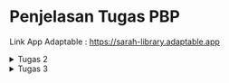 # Penjelasan Tugas PBP
Link App Adaptable :  https://sarah-library.adaptable.app

<details>

<summary> Tugas 2 </summary>

<h1>Langkah Pembuatan Project Library Inventories</h1>

- Melakukan aktivasi Virtual Environment
: Hal ini dilakukan untuk mengisolasi **package** serta *dependencies* dari aplikasi sehingga tidak terjadi tabrakan dengan versi lain yang terdapat dalam komputer.

- Membuat Proyek Django Baru
: Untuk mengawali pembuatan project, saya melakukan instalasi *dependecies* dengan melakukan perintah `pip install -r requirements.txt` dan kemudian membuat proyek Django dengan nama library_inventory dengan perintah `django-admin startproject library_inventory`

- Konfigurasi Proyek dan Menjalankan Server
: Pada bagian ini saya mengizinkan akses aplikasi web dengan menambahkan "*" pada `ALLOWED_HOST` di `settings.py` dalam direktori proyek library_inventory. Kemudian untuk memastikan direktori aktif saya melakukan pemeriksaan dengan menjalankan perintah `python manage.py runserver`

- Membuat Aplikasi Main
: Setelah memiliki proyek Django, saya membuat aplikasi `main` dalam direktori proyek library_inventory. Aplikasi ini merupakan unit dari proyek Django yang mengatur fungsi-fungsi khusus dalam proyek yang sedang dibuat. Pembuatan aplikasi main dilakukan dengan perintah `python manage.py startapp main`  

- Melakukan Routing
: Langkah ini dilakukan untuk mengarahkan URL ke aplikasi main yang telah dbuat. Hal ini dilakukan dengan menambahkan routing ke file `urls.py` yang ada pada direktori proyek library_inventory dengan menambahkan `path('', include('main.urls'))`. Dengan begitu semua permintaan ke URL utama akan diteruskan ke main untuk diproses.

- Membuat Model Item
: Untuk mendefinisikan struktur data pada proyek ini, saya membuat model Item dalam file `models.py` yang terdapat dalam aplikasi main untuk mendefinisikan atribut, seperti name, amount, description, category, dan tanggal peminjaman.

- Membuat Fungsi Views.py
: Untuk mengatur logika dari proyek aplikasi ini, maka saya membuat fungsi items dalam file `views.py` yang terdapat dalam aplikasi main. Fungsi ini akan mengambil data dari model Item dan melakukan render ke dalam template HTML.

- Membuat Routing pada Fungsi
: Saya melakukan pendefinisian routing untuk fungsi yang telah dibuat di file `views.py` dalam file `urls.py`. Routing ini akan menentukan bagaimana HTTP akan mencapai fungsi yang tepat di aplikasi main ketika URL tertentu diakses.

- Implementasi Template HTML
: Saya membuat template HTML pada direktori baru di dalam aplikasi main. Template ini akan digunakan untuk mengatur tampilan halaman web yang akan diberikan kepada pengguna. Data yang diperoleh program dari `views.py` akan dimasukkan ke dalam template ini.

- Testing Django
: Saya melakukan test dari proyek ini dengan membuat unit test dan membuat TestCase dengan menggunakan models dari proyek library_inventory. Hal ini dilakukan untuk melakukan pengujian terhadap atribut yang terdapat dalam proyek.

- Add, Push, dan Commit ke dalam Repositori GitHub
: Setelah proses testing berhasil maka saya melakukan proses pengunggahan proyek ke repository Library-Inventory pada GitHub. Sebelum melakukan pengunggahan, saya membuat sebuah file `.gitignore` yang digunakan untuk menentukan berkas dan direktori yang harus diabaikan ole Git. Setelah itu barulah dilakukan add, commit, dan push ke repositori GitHub.

- Deployment ke Adaptable
: Setelah mengembangkan aplikasi secara lokal, maka saya melakukan deployment ke server atau platform hosting yang dapat diakses secara online dan memungkinkan untuk diakses oleh orang lain melalui internet.

- Membuat README.md
: Setelah semuanya selesai, saya membuat file `README.md` ini yang berisikan link dari aplikasi pada Adaptable dan menjawab pertanyaan seputar proyek aplikasi ini. Kemudian setelah selesai maka kembali melakukan add, commit, dan push ke repositori GitHub.

- Melakukan *deactivate* pada Virtual Environment
: Setelah selesai saya melakukan *deactivate* pada virtual environment karena telah selesai digunakan.

<h1>Bagan *request client* ke web aplikasi Django dan kaitannya antara urls.py, views.py, models.py, dan berkas HTML</h1>

Bagan 

        **Client's Web Browser**
                    ^
                    |
                    v
        **Django Web Application**
                    ^
                    |
                    v
                    |
    **urls.py** <---+--------->  **views.py**
                    |                 |
                    v                 v
                **models.py**   **items.html**
                    |
                    v
                **database**

**Client Web Browser** sebuah *request* dimulai dari web browser pengguna atau *client* ketika mereka memasukkan URL atau mengklik link. Kemudian permintaan tersebut akan diterima oleh aplikasi **web yang berbasis Django** dan diproses serta mengirimkan respon kembali ke *client*. File `urls.py` bertanggung jawab untuk menentukan bagaimana permintaan URL ini akan diarahkan dan menghubungkan URL yang diterima dari *client* dengan fungsi tindakan yag disesuaikan pada `views.py`. Ketika permintaan URL diteruskan oleh `urls.py`, `views.py` mengambil alih untuk memproses permintaan tersebut. `views.py` dapat mengakses model untuk memproses data dan merender `items.html` atau mengembalikan respins JSON, tergantung pada kasus penggunaan. `models.py` akan menggambarkan struktur data dalam aplikasi dan memberikan definisi model yang digunakan untuk berinteraksi dengan database atau data lainnya. `models.py` dapat digunakan oleh `views.py` untuk mengambil atau penyimpan data. `items.html` digunakan untuk mengatur tampila yang akan diberikan kepada pengguna atau *client*. `views.py` dapat merender `items.html` dengan data yang diambil dari model dan kemudian mengirimkannya kembali ke *client* sebagai respons HTML yang siap ditampilkan.

<h1>Alasan Menggunakan Virtual Environment dan Apa yang Terjadi Apabila Tidak Menggunakan Virtual Environment</h1>

Virtual environment digunakan untuk mengisolasi lingkungan dari pengembangan python dan hal ini akan memungkinkan penggunaan *package* dan dependensi proyek yang spesifik. Dengan digunakannya virtual environment, maka hal tersebut dapat membantu dalam mencegah konflik antar proyek dan menjaga kestabilan dari proyek. Selain itu kita dapat melakukan pengelolaan versi python dan *package* yang berbeda untuk setiap proyek dan terhindar dari masalah kompabilitas.
Kita tetap dapat membuat aplikasi Django tanpa virtual environment, namun hal tersebut tidak disarankan karena memungkinkan terjadinya konflik antar *package*, kesulitan pengelolaan berbagai versi python, dan juga adanya kesulitan dalam mengisolasi dependensi proyek yang berbeda.

<h1>MVC, MVT, MVVM, dan Perbedaannya</h1>

- MVC 
: *Model View Controller* adalah suatu model yang komponennya terbagi menjadi 3, yaitu Model, View, dan Controller. Komponen `model` berisikan logika dan status data yang terdapat dalam aplikasi. Komponen ini bertugas untuk mendapatkan dan memanipulasi data, berinteraksi dengan controller, berinteraksi dengan database, dan memperbarui tampilan dari aplikasi yang dikembangkan. Komponen `view` berhubungan dengan *interface* pengguna yang terdiri dari HTML/CSS.XML. View bekerjasama dengan controller untuk menciptakan tampilan yang dinamis. Komponen `controller` merupakan suatu komunikator antara view dan model.

- MVT
: *Model View Template* adalah suatu model yang komponennya terbagi menjadi 3, yaitu Model, View, dan Template. Komponen `model` berfungsi untuk mengelola data dan logika dari aplikasi. Komponen `template` merupakan komponen yang berhubungan dengan *interface* pengguna. Komponen ini bekerjasama dengan `view` yang merupakan komponen komunikator dari model dan template untuk menciptakan tampilan yang dinamis.

- MVVM
: *Model View ViewModel* merupakan suatu model yang komponennya terbagi menjadi 3, yaitu Model, View, dan ViewModel. Komponen `model` berfungsi untuk mengelola data yang digunakan untuk menjalankan suatu aplikasi. Komponen `view` berfungsi sebagai *interface* grafis antara pengguna dengan pola desain. Komponen ini juga berfungsi untuk menampilkan output dari data yang telah diproses. Komponen `ViewModel` di salah satu sisi merupakan abstraksi dari komponen `view`, namun di sisi yang lain komponen ini berfungsi sebagai penyedia pembungkus data model untuk ditautkan.

<h2>Perbedaan</h2>

- MVP dengan MVT
: MVT merupakan varian dari MVC yang digunakan dalam kerangka kerja Django. Pada MVT komponen `view` berperan seperti `controller` dalam MVC, sementara komponen `template` berperan seperti `view` dalam MVC.
- MVVM dengan MVC/MVT
: MVVM lebih umum untuk digunakan dalam pengembangan aplikasi berbasis kerangka kerja JavaScript, sementara MVC/MVT biasanya terkait dengan pengembangan server-side seperti Django. Kemudian MVVM juga dirancang untuk lebih memisahkan logika tampilan dari komponen `model` jika dibandingkan dengan MVC/MVT.

<h1>Referensi</h1>

- https://pythonistaplanet.com/difference-between-mvc-and-mvt/#google_vignette
- https://agus-hermanto.com/blog/detail/mvc-vs-mvp-vs-mvvm-apa-perbedaannya-mana-yang-terbaik-diantara-ketiganya-a
- https://pbp-fasilkom-ui.github.io/ganjil-2024/
- https://www.petanikode.com/python-virtualenv/

</details>

<details>

<summary> Tugas 3 </summary>

<h1>Perbedaan POST dan GET dalam Django</h1>

1. POST 
form POST digunakan untuk melakukan pengiriman data ke server dalam permintaan HTTP. Data tersebut tidak ditampilkan dalam URL dan form POST digunakan ketika user ingin mengirim data yang sensitif atau besar. form POST tidak dibatasi oleh panjang string dan lebih aman. Pengambilan variable dilakukan dengan `request.POST.get`, form POST ini juga biasanya digunakan untuk input data melalui form.

2. GET
form GET digunakan untuk mengambil data dari server. Data dikirimkan sebagai bagian dari URL, sehingga dapat dilihat oleh semua orang yang melihat URL tersebut, sehingga form GET digunakan untuk permintaan pencarian atau pengambilan data yang tidak sensitif. form GET cenderung tidak aman dan memiliki batasan panjang string yang hanya sampai 2047 karakter. Pengambilan variabel dapat dilakukan dengan `request.GET.get('query', '')`.

<h1>Perbedaan Utama XML, JSON, dan HTML dalam Pengiriman Data</h1>

1. XML (eXtensible Markup Language)
- **Tujuan Utama** : XML digunakan untuk menggambarkan dan mengirimkan data terstruktur antara komputer atau aplikasi.
- **Struktur** : XML memiliki struktur yang ketat dan harus mengikuti aturan sintaksis yang sesuai. Data dalam XML didefinisikan oleh tag dan atribut.
- **Fleksibilitas** : XML sangat fleksibel dan dapat digunakan untuk mewakili berbagai jenis data yang terstruktur.
- **Pemrosesan** : Parsing XML memerlukan upaya lebih dalam pengelolaan data karena XML cenderung lebih lengkap dan formal.

2. JSON (JavaScript Object Notation)
- **Tujuan Utama** : JSON digunakan untuk pertukaran data ringan dan pembacaan oleh mesin antara aplikasi web dan server.
- **Struktur** : JSON memiliki struktur yang lebih sederhana dibandingkan XML. Data dalam JSON didefinisikan dalam format pasangan "key-value" yang mirip dengan objek JavaScript.
- **Fleksibilitas** : JSON cocok untuk data terstruktur seperi array dan objek. JSON lebih cocok untuk data yang akan digunakan dalam bahasa pemrograman modern.
- **Pemrosesan** : Parsing JSON lebih mudah dan lebih cepat karena formatnya lebih ringkas dan sesuai dengan JavaScript.

3. HTML (Hypertext Markup Language)
- **Tujuan Utama** : HTML digunakan untuk membuat struktur dan tampilan halaman web, bukan untuk pertukaran data. Namun, dapat digunakan untuk menampilkan data dalam format yang dapat dibaca oleh manusia.
- **Struktur** : HTML memiliki struktur yang khusus untuk membuat elemen-elemen tampilan seperti paragraf, tabel, gambar, dan hyperlink.
- **Fleksibilitas** : HTML tidak sefleksibel XML atau JSON dalam hal menggambarkan data terstruktur. HTML lebih terfokus pada presentasi data.

<h1>Alasan Digunakannya JSON Pada Web Modern</h1>

- JSON adalah format data ringkas yang mudah dibaca dan dimengerti oleh manusia, sehingga membuatnya sangat berguna dalam komunikasi antara aplikasi web dan server.
- JSON digunakan secara luas dalam pengembangan web dan dapat diuraikan dan dibuat dengan mudah menggunakan bahasa pemrograman seperti JavaScript, Python, dan bahasa lainnya.
- Karena ringan dan efisien, JSON meminimalkan beban lalu lintas jaringan saat mengirim data antara aplikasi web, yang mana merupakan aspek penting dalam kinerja aplikasi yang responsif.

<h1>Implementasi Checklist</h1>

<h2>Membuat Form Input Data dan Menampilkan Data Produk</h2>

Untuk membuat bagian input form dari aplikasi peminjaman buku, pada folder `main` dibuat file baru dengan nama `forms.py` untuk membuat struktur form yang dapat menerima data produk baru dengan menambahkan kode berikut.

``` python
from django.forms import ModelForm
    from main.models import Item
    
    class ItemForm(ModelForm):
        class Meta:
            model = Item
            fields = ["name", "amount", "category", "borrow_date", "description"] 
```

dimana `model = Item` untuk menunjukkan model yang akan digunakan untuk form dan `fields` yang akan menunjukkan field dari model Item yang digunakan untuk form.

<h2>Menghubungkan forms.py dengan views.py</h2>

Pada file `views.py` yang ada pada folder `main` dengan menambahkan import yang dibutuhkan dan membuat fungsi baru `borrow_books` yang menerima parameter `request` dan menghasilkan formulisr untuk menambahkan data buku yang ingin dipinjam.

```python
from django.http import HTTpResponseRedirect
from main.forms import ItemForm, Item
from django.urls import reverse

def borrow_books(request):
    form = ItemForm(request.POST or None)

    if form.is_valid() and request.method == "POST":
        form.save()
        return HttpResponseRedirect(reverse('main:items'))
    
    context = {'form' : form}
    return render(request, "borrow_books.html", context)
```

form pada kode tersebut digunakan untuk membuat form item baru berdasarkan input dari user dengan menggunakan form POST dan melakukan redirect ke `items` setelah data pada form berhasil disimpan.

<h2>Mengubah fungsi `items` untuk memanggil objek buku pada *database*</h2>

Untuk mengambil object pada database, di fungsi `items` dilakukan pengubahan menjadi seperti berikut.

```python
def items(request) :
    books = Item.objects.all()

    total_book = sum([book.amount for book in books])
    
    context = {
        'application' : 'Library Inventories',
        'name' : 'Sarah Nazly Nuraya',
        'class' : 'PBP - A',
        'books' : books,
        'total_book' : total_book,
    }
    
    return render(request, 'items.html', context)
```

<h2>Melakukan root URL `borrow_books`</h2>

Karena pada `urls.py` sudah dilakukan import
```python
from . import views
```
Maka tidak diperlukan lagi menambahkan nama fungsi untuk diimport karena sudah secara otomatis program akan menambahkan semua fungsi yang ada dalam `views.py`. Oleh karena itu saya hanya menambahkan *path url* ke dalam `urlpatterns` pada `urls.py` untuk mengakses fungsi `borrow_books`.
```python
...
path('borrow-books/', views.borrow_books, name='borrow-books'),
```

<h2>Membuat Halaman untuk Input Form</h2>

Agar kita dapat melakukan input form buku yang ingin dipinjam, maka dibutuhkan laman yang menampilkan tabel yang dapat diisi dengan data buku. Oleh karena itu perlu dibuat file HTML baru `borrow_books.html` yang berisikan kode berikut.
```html
{% extends 'base.html' %} 

{% block content %}
<h1>Borrow a Book</h1>

<form method="POST">
    {% csrf_token %}
    <table>
        {{ form.as_table }}
        <tr>
            <td></td>
            <td>
                <input type="submit" value="Add Book"/>
            </td>
        </tr>
    </table>
</form>

{% endblock %}
```
Kode tersebut akan memberikan fields form seperti yang sudah dibuat pada `forms.py` sebagai *table* dan juga memberikan tombol *submit* untuk mengirimkan *request* ke *view*.

<h2>Memperlihatkan Produk yang Sudah di-input pada Input Form di Halaman Utama</h2>

Untuk menampilkan data yang sudah ditambahkan pada input form, pada file `main.html` dapat ditambahkan `{% block content %}` dan juga memberikan tampilan table yang berisikan data inputan form sebagai berikut.
```html
{% extends 'base.html' %}

{% block content %}
<h1>Library Inventory</h1>

    <h5>Name    :</h5>
    <p>{{ name }}</p>

    <h5>Class   :</h5>
    <p>{{ class }}</p>

    <p>Kamu telah meminjam {{ books|length }} buku dengan total {{ total_book }} item pada aplikasi ini.</p>

<table>
    <tr>
        <th>Book Name</th>
        <th>Amount</th>
        <th>Category</th>
        <th>Borrow Date</th>
        <th>Description</th>
    </tr>

    {% for item in books %}
        <tr>
            <td>{{item.name}}</td>
            <td>{{item.amount}}</td>
            <td>{{item.category}}</td>
            <td>{{item.borrow_date}}</td>
            <td>{{item.description}}</td>
        </tr>
    {% endfor %}
</table>

<br />

<a href="{% url 'main:borrow-books' %}">
    <button>
        Add New Book
    </button>
</a>

{% endblock content %}
```
Kemudian jalankan aplikasi dengan perintah `python manage.py runserver`.

<h2>Menambahkan Fungsi Mengembalikan Data dalam XML</h2>

Pada file `views.py` perlu diberikan tambahan import `HttpResponse` dan `serializers` yang dapat melakukan translate objek model menjadi format XML. Kemudian perlu untuk dibuat fungsi tambahan `show_xml` yang dapat menyimpan hasil *query* dari data pada `Item` dan melakukan return menjadi XML.
```python
from django.http import HttpResponse
from django.core import serializers
```
```python
def show_xml(request):
    data = Item.objects.all()
    
    return HttpResponse(serializers.serialize("xml", data), content_type='application/xml')
```
Untuk melakukan return hasil *query* berdasarkan ID tertentu maka perlu ditambahkan parameter id yang nantinya akan disimpan dalam variabel sesuai dengan ID tertentu pada `Item`.
```python
def xml_by_id(request, id):
    data = Item.objects.filter(pk=id)

    return HttpResponse(serializers.serialize("xml", data), content_type="application/xml")
```

<h2>Menambahkan Fungsi Mengembalikan Data dalam JSON</h2>

Untuk menampilkan data dalam format JSON diperlukan fungsi baru `show_json` yang menyimpan hasil *query* berdasarkan data pada `Item` dan melakukan return menjadi JSON.
```python
def show_json(request):
    data = Item.objects.all()

    return HttpResponse(serializers.serialize("json", data), content_type="application/json")
```
Untuk melakukan return hasil *query* berdasarkan ID tertentu maka perlu ditambahkan parameter id yang nantinya akan disimpan dalam variabel sesuai dengan ID tertentu pada `Item`.
```python
def json_by_id(request, id):
    data = Item.objects.filter(pk=id)

    return HttpResponse(serializers.serialize("json", data), content_type="application/json")
```

<h2>Membuat Routing URL untuk Masing-Masing Fungsi Views</h2>

Karena pada `urls.py` telah dilakukan `import . from views`, maka tidak perlu menambahkan nama fungsi di views pada import karena program secara otomatis sudah mengakses semua fungsi yang ada pada `views.py`. Oleh karena itu untuk melakukan routing hanya perlu menambahkan `urlpatterns` seperti berikut.
```python
...
path('xml/', views.show_xml, name='show_xml'),
path('json/', views.show_json, name='show_json'),
path('xml/<int:id>/', views.xml_by_id, name='xml_by_id'),
path('json/<int:id>/', views.json_by_id, name='json_by_id'),
```

<h2>Menggunakan Postman Sebagai Data *Viewer*</h2>

1. Tampilan Halaman Utama Program Library Inventory

![Tampilan Main Page](Postman/Main.jpg)

2. Tampilan Data dalam XML

![Tampilan Data XML](Postman/XML1.jpg)
![Tampilan Data XML](Postman/XML2.jpg)
![Tampilan Data XML](Postman/XML3.jpg)

3. Tampilan Data dalam XML dengan ID 5

![Tampilan Data XML ID 5](Postman/XMLID5.jpg)

4. Tampilan Data dalam JSON

![Tampilan Data JSON](Postman/JSON1.jpg)
![Tampilan Data JSON](Postman/JSON2.jpg)
![Tampilan Data JSON](Postman/JSON3.jpg)
![Tampilan Data JSON](Postman/JSON4.jpg)

5. Tampilan Data dalam JSON dengan ID 5

![Tampilan Data JSON ID 5](Postman/JSONID5.jpg)

<h2>BONUS</h2>

Untuk mengimplementasikan tampilan akumulasi data yang tersimpan dalam aplikasi, saya menambahkan dalam `items.html` kode berikut.
```html
...
<p>Kamu telah meminjam {{ books|length }} buku dengan total {{ total_book }} item pada aplikasi ini.</p>
...
```
perhitungan `total_book` telah dilakukan pada `views.py` dengan kode berikut.
```python
...
total_book = sum([book.amount for book in books])
...
```

<h2>Melakukan Add, Commit, dan Push ke GitHub</h2>

Kita dapat melakukan `add` dari semua file yang diperbarui dengan perintah `git add .`, kemudian melakukan `commit` "Tugas 3" dengan perintah `git commit -m "Tugas 3"`, dan yang terakhir melakukan `push` ke repository GitHub dengan perintah `git push -u origin main`.

</details>